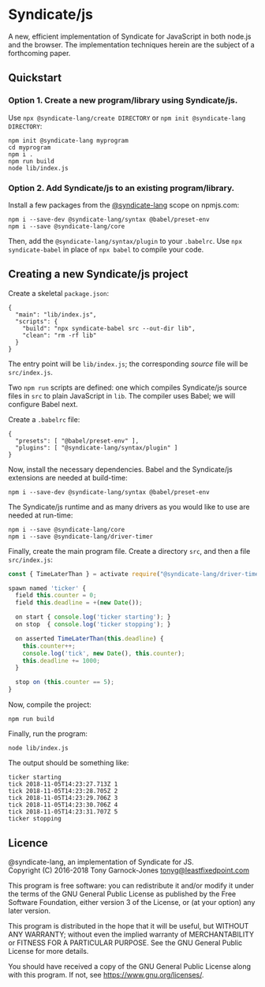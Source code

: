 # Syndicate/js

A new, efficient implementation of Syndicate for JavaScript in both
node.js and the browser. The implementation techniques herein are the
subject of a forthcoming paper.

## Quickstart

### Option 1. Create a new program/library using Syndicate/js.

Use `npx @syndicate-lang/create DIRECTORY` or `npm init
@syndicate-lang DIRECTORY`:

    npm init @syndicate-lang myprogram
    cd myprogram
    npm i .
    npm run build
    node lib/index.js

### Option 2. Add Syndicate/js to an existing program/library.

Install a few packages from the
[@syndicate-lang](https://www.npmjs.com/org/syndicate-lang) scope on
npmjs.com:

    npm i --save-dev @syndicate-lang/syntax @babel/preset-env
    npm i --save @syndicate-lang/core

Then, add the `@syndicate-lang/syntax/plugin` to your `.babelrc`. Use
`npx syndicate-babel` in place of `npx babel` to compile your code.

## Creating a new Syndicate/js project

Create a skeletal `package.json`:

    {
      "main": "lib/index.js",
      "scripts": {
        "build": "npx syndicate-babel src --out-dir lib",
        "clean": "rm -rf lib"
      }
    }

The entry point will be `lib/index.js`; the corresponding *source*
file will be `src/index.js`.

Two `npm run` scripts are defined: one which compiles Syndicate/js
source files in `src` to plain JavaScript in `lib`. The compiler uses
Babel; we will configure Babel next.

Create a `.babelrc` file:

    {
      "presets": [ "@babel/preset-env" ],
      "plugins": [ "@syndicate-lang/syntax/plugin" ]
    }

Now, install the necessary dependencies. Babel and the Syndicate/js
extensions are needed at build-time:

    npm i --save-dev @syndicate-lang/syntax @babel/preset-env

The Syndicate/js runtime and as many drivers as you would like to use
are needed at run-time:

    npm i --save @syndicate-lang/core
    npm i --save @syndicate-lang/driver-timer

Finally, create the main program file. Create a directory `src`, and
then a file `src/index.js`:

```javascript
const { TimeLaterThan } = activate require("@syndicate-lang/driver-timer");

spawn named 'ticker' {
  field this.counter = 0;
  field this.deadline = +(new Date());

  on start { console.log('ticker starting'); }
  on stop  { console.log('ticker stopping'); }

  on asserted TimeLaterThan(this.deadline) {
    this.counter++;
    console.log('tick', new Date(), this.counter);
    this.deadline += 1000;
  }

  stop on (this.counter == 5);
}
```

Now, compile the project:

    npm run build

Finally, run the program:

    node lib/index.js

The output should be something like:

    ticker starting
    tick 2018-11-05T14:23:27.713Z 1
    tick 2018-11-05T14:23:28.705Z 2
    tick 2018-11-05T14:23:29.706Z 3
    tick 2018-11-05T14:23:30.706Z 4
    tick 2018-11-05T14:23:31.707Z 5
    ticker stopping

## Licence

@syndicate-lang, an implementation of Syndicate for JS.  
Copyright (C) 2016-2018 Tony Garnock-Jones <tonyg@leastfixedpoint.com>

This program is free software: you can redistribute it and/or modify
it under the terms of the GNU General Public License as published by
the Free Software Foundation, either version 3 of the License, or
(at your option) any later version.

This program is distributed in the hope that it will be useful,
but WITHOUT ANY WARRANTY; without even the implied warranty of
MERCHANTABILITY or FITNESS FOR A PARTICULAR PURPOSE.  See the
GNU General Public License for more details.

You should have received a copy of the GNU General Public License
along with this program.  If not, see <https://www.gnu.org/licenses/>.
